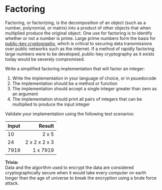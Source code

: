 # Factoring
 
Factoring, or factorizing, is the decomposition of an object (such as a number, polynomial, or matrix) into a product of other objects that when multiplied produce the original object. One use for factoring is to identify whether or not a number is prime. Large prime numbers form the basis for [public-key cryptography](https://en.wikipedia.org/wiki/Public-key_cryptography), which is critical to securing data transmissions over public networks such as the internet. If a method of rapidly factoring large numbers were to be developed, public-key cryptography as it exists today would be severely compromised.

Write a simplified factoring implementation that will factor an integer:

1. Write the implementation in your language of choice, or in psuedocode
2. The implementation should be a method or function
3. The implementation should accept a single integer greater than zero as an argument
4. The implementation should print all pairs of integers that can be multiplied to produce the input integer

Validate your implementation using the following test scenarios:

| Input | Result  |
| ------ | -----: |
|  10  |  2 x 5  |
|  24  |  2 x 2 x 2 x 3 |
|  7919  |  1  x 7919|

**Trivia:**  
Data and the algorithm used to encrypt the data are considered cryptographically secure when it would take every computer on earth longer than the age of universe to break the encryption using a brute force attack.
